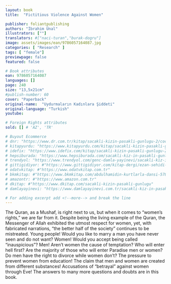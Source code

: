 ```yaml
---
layout: book
title:  "Fictitious Violence Against Women"

publisher: foliantpublishing
authors: "İbrahim Ünal"
illustrators: [""]
translators: #["naci-turan","burak-dogru"]
image: assets/images/ean/9786057164087.jpg
categories: [ "Research" ]
tags: [ "female"]
previewpage: false
featured: false

# Book attributes
ean: 9786057164087
languages: []
page: 240
size: "13,5x21cm"
#publish-number: 60
cover: "Paperback"
original-name:  "Uydurmaların Kadınlara Şiddeti"
original-language: "Turkish"
youtube:

# Foreign Rights attributes
sold: [] # 'AZ', 'TR'

# Buyout Ecommerce
# dnr: "https://www.dr.com.tr/kitap/sacakli-kizin-pasakli-gunlugu-2/cocuk-ve-genclik/genclik-10-yas/roman-oyku/urunno=0001893059001"
# kitapyurdu: "https://www.kitapyurdu.com/kitap/sacakli-kizin-pasakli-gunlugu-2-/560122.html&filter_name=Sa%C3%A7akl%C4%B1+K%C4%B1z%27%C4%B1n+Pasakl%C4%B1+G%C3%BCnl%C3%BC%C4%9F%C3%BC+2"
# idefix: "https://www.idefix.com/kitap/sacakli-kizin-pasakli-gunlugu-2/cocuk-ve-genclik/genclik-10-yas/roman-oyku/urunno=0001893059001"
# hepsiburada: "https://www.hepsiburada.com/sacakli-kiz-in-pasakli-gunlugu-2-damla-yayinevi-p-HBV000012ER86"
# trendyol: "https://www.trendyol.com/genc-damla-yayinevi/sacakli-kiz-in-pasakli-gunlugu-2-p-54825777"
# gittigidiyor: #"https://www.gittigidiyor.com/kitap-dergi/ezan-sehidi-adnan-menderes_pdp_732728793"
# odatvkitap: #"https://www.odatvkitap.com.tr"
# bkmkitap: #"https://www.bkmkitap.com/abdulhamidin-kurtlarla-dansi-578226"
# amazontr: #"https://www.amazon.com.tr"
# dkitap: #"https://www.dkitap.com/sacakli-kizin-pasakli-gunlugu"
# damlayayinevi: "https://www.damlayayinevi.com.tr/sacakli-kiz-in-pasakli-gunlugu-2-bu-iste-bi-terslik-var"

# For adding excerpt add <!--more--> and break the line
---
```

The Quran, as a Mushaf, is right next to us, but
when it comes to “women’s rights,” we are far from
it. Despite being the living example of the Quran,
the Messenger of Allah exhibited the utmost respect for women, yet, with fabricated narrations,
“the better half of the society” continues to be
mistreated.
Young people! Would you like to marry a man
you have never seen and do not want? Women!
Would you accept being called “inauspicious”?
Men! Aren’t women the cause of temptation? Who
will enter hell first? Are the majority of those who
will enter Paradise men or women? Do men have
the right to divorce while women don’t? The pressure to prevent women from education! The claim
that men and women are created from different
substances! Accusations of “betrayal” against
women through Eve! The answers to many more
questions and doubts are in this book.
<!--more--> 

